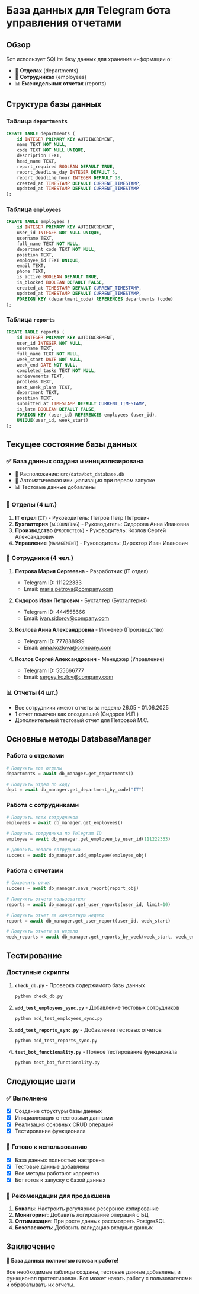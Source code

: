 # База данных для Telegram бота управления отчетами

## Обзор

Бот использует SQLite базу данных для хранения информации о:
- 📁 **Отделах** (departments)
- 👤 **Сотрудниках** (employees) 
- 📊 **Еженедельных отчетах** (reports)

## Структура базы данных

### Таблица `departments`
```sql
CREATE TABLE departments (
    id INTEGER PRIMARY KEY AUTOINCREMENT,
    name TEXT NOT NULL,
    code TEXT NOT NULL UNIQUE,
    description TEXT,
    head_name TEXT,
    report_required BOOLEAN DEFAULT TRUE,
    report_deadline_day INTEGER DEFAULT 5,
    report_deadline_hour INTEGER DEFAULT 18,
    created_at TIMESTAMP DEFAULT CURRENT_TIMESTAMP,
    updated_at TIMESTAMP DEFAULT CURRENT_TIMESTAMP
);
```

### Таблица `employees`
```sql
CREATE TABLE employees (
    id INTEGER PRIMARY KEY AUTOINCREMENT,
    user_id INTEGER NOT NULL UNIQUE,
    username TEXT,
    full_name TEXT NOT NULL,
    department_code TEXT NOT NULL,
    position TEXT,
    employee_id TEXT UNIQUE,
    email TEXT,
    phone TEXT,
    is_active BOOLEAN DEFAULT TRUE,
    is_blocked BOOLEAN DEFAULT FALSE,
    created_at TIMESTAMP DEFAULT CURRENT_TIMESTAMP,
    updated_at TIMESTAMP DEFAULT CURRENT_TIMESTAMP,
    FOREIGN KEY (department_code) REFERENCES departments (code)
);
```

### Таблица `reports`
```sql
CREATE TABLE reports (
    id INTEGER PRIMARY KEY AUTOINCREMENT,
    user_id INTEGER NOT NULL,
    username TEXT,
    full_name TEXT NOT NULL,
    week_start DATE NOT NULL,
    week_end DATE NOT NULL,
    completed_tasks TEXT NOT NULL,
    achievements TEXT,
    problems TEXT,
    next_week_plans TEXT,
    department TEXT,
    position TEXT,
    submitted_at TIMESTAMP DEFAULT CURRENT_TIMESTAMP,
    is_late BOOLEAN DEFAULT FALSE,
    FOREIGN KEY (user_id) REFERENCES employees (user_id),
    UNIQUE(user_id, week_start)
);
```

## Текущее состояние базы данных

### ✅ База данных создана и инициализирована
- 📍 Расположение: `src/data/bot_database.db`
- 🔧 Автоматическая инициализация при первом запуске
- 📊 Тестовые данные добавлены

### 📁 Отделы (4 шт.)
1. **IT отдел** (`IT`) - Руководитель: Петров Петр Петрович
2. **Бухгалтерия** (`ACCOUNTING`) - Руководитель: Сидорова Анна Ивановна
3. **Производство** (`PRODUCTION`) - Руководитель: Козлов Сергей Александрович
4. **Управление** (`MANAGEMENT`) - Руководитель: Директор Иван Иванович

### 👤 Сотрудники (4 чел.)
1. **Петрова Мария Сергеевна** - Разработчик (IT отдел)
   - Telegram ID: 111222333
   - Email: maria.petrova@company.com

2. **Сидоров Иван Петрович** - Бухгалтер (Бухгалтерия)
   - Telegram ID: 444555666
   - Email: ivan.sidorov@company.com

3. **Козлова Анна Александровна** - Инженер (Производство)
   - Telegram ID: 777888999
   - Email: anna.kozlova@company.com

4. **Козлов Сергей Александрович** - Менеджер (Управление)
   - Telegram ID: 555666777
   - Email: sergey.kozlov@company.com

### 📊 Отчеты (4 шт.)
- Все сотрудники имеют отчеты за неделю 26.05 - 01.06.2025
- 1 отчет помечен как опоздавший (Сидоров И.П.)
- Дополнительный тестовый отчет для Петровой М.С.

## Основные методы DatabaseManager

### Работа с отделами
```python
# Получить все отделы
departments = await db_manager.get_departments()

# Получить отдел по коду
dept = await db_manager.get_department_by_code("IT")
```

### Работа с сотрудниками
```python
# Получить всех сотрудников
employees = await db_manager.get_employees()

# Получить сотрудника по Telegram ID
employee = await db_manager.get_employee_by_user_id(111222333)

# Добавить нового сотрудника
success = await db_manager.add_employee(employee_obj)
```

### Работа с отчетами
```python
# Сохранить отчет
success = await db_manager.save_report(report_obj)

# Получить отчеты пользователя
reports = await db_manager.get_user_reports(user_id, limit=10)

# Получить отчет за конкретную неделю
report = await db_manager.get_user_report(user_id, week_start)

# Получить отчеты за неделю
week_reports = await db_manager.get_reports_by_week(week_start, week_end)
```

## Тестирование

### Доступные скрипты

1. **`check_db.py`** - Проверка содержимого базы данных
   ```bash
   python check_db.py
   ```

2. **`add_test_employees_sync.py`** - Добавление тестовых сотрудников
   ```bash
   python add_test_employees_sync.py
   ```

3. **`add_test_reports_sync.py`** - Добавление тестовых отчетов
   ```bash
   python add_test_reports_sync.py
   ```

4. **`test_bot_functionality.py`** - Полное тестирование функционала
   ```bash
   python test_bot_functionality.py
   ```

## Следующие шаги

### ✅ Выполнено
- [x] Создание структуры базы данных
- [x] Инициализация с тестовыми данными
- [x] Реализация основных CRUD операций
- [x] Тестирование функционала

### 🔄 Готово к использованию
- [x] База данных полностью настроена
- [x] Тестовые данные добавлены
- [x] Все методы работают корректно
- [x] Бот готов к запуску с базой данных

### 🚀 Рекомендации для продакшена
1. **Бэкапы**: Настроить регулярное резервное копирование
2. **Мониторинг**: Добавить логирование операций с БД
3. **Оптимизация**: При росте данных рассмотреть PostgreSQL
4. **Безопасность**: Добавить валидацию входных данных

## Заключение

🎉 **База данных полностью готова к работе!**

Все необходимые таблицы созданы, тестовые данные добавлены, и функционал протестирован. Бот может начать работу с пользователями и обрабатывать их отчеты.